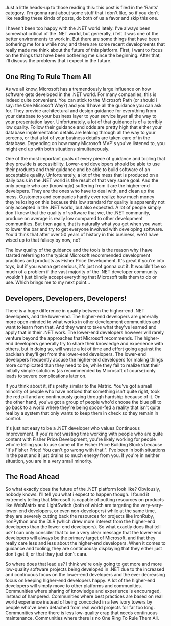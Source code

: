 Just a little heads-up to those reading this: this post is filed in the 'Rants' category.  I'm gonna rant about some stuff that i don't like, so if you don't like reading these kinds of posts, do both of us a favor and skip this one. 

I haven't been too happy with the .NET world lately.  I've always been somewhat critical of the .NET world, but generally, i felt it was one of the better environments to work in.  But there are some things that have been bothering me for a while now, and there are some recent developments that really made me think about the future of this platform.  First, i want to focus on the things that have been bothering me since the beginning.  After that, i'll discuss the problems that i expect in the future.

## One Ring To Rule Them All

As we all know, Microsoft has a tremendously large influence on how software gets developed in the .NET world.  For many companies, this is indeed quite convenient.  You can stick to the Microsoft Path (or should i say: the One Microsoft Way?) and you'll have all the guidance you can ask for.  They provide architectural and design guidance for everything from your database to your business layer to your service layer all the way to your presentation layer.  Unfortunately, a lot of that guidance is of a terribly low quality.  Follow their guidance and odds are pretty high that either your database implementation details are leaking through all the way to your screens, or that a lot of your business details are taken care of in the database.  Depending on how many Microsoft MVP's you've listened to, you might end up with both situations simultaneously.  

One of the most important goals of every piece of guidance and tooling that they provide is accessibility.  Lower-end developers should be able to use their products and their guidance and be able to build software of an acceptable quality.  Unfortunately, a lot of the mess that is produced on a daily basis in the .NET world is the result of that very same goal.  And the only people who are (knowingly) suffering from it are the higher-end developers.  They are the ones who have to deal with, and clean up the mess.  Customers and companies hardly ever realize how much money they're losing on this because this low standard for quality is apparently not only accepted in the .NET world, but also expected.   A lot of people simply don't know that the quality of software that we, the .NET community, produce on average is really low compared to other development communities.  But then again, that is naturally what you get when you want to lower the bar and try to get everyone involved with developing software.  You'd think that after over 50 years of history in this business, we'd have wised up to that fallacy by now, no?

The low quality of the guidance and the tools is the reason why i have started referring to the typical Microsoft recommended development practices and products as Fisher Price Development.  It's great if you're into toys, but if you wanna get serious, it's just not gonna cut it.  It wouldn't be so much of a problem if the vast majority of the .NET developer community wouldn't just blindly accept everything that Microsoft tells them to do or use.  Which brings me to my next point...  

## Developers, Developers, Developers!

There is a huge difference in quality between the higher-end .NET developers, and the lower-end.  The higher-end developers are generally more open-minded to what works in other development communities and want to learn from that.  And they want to take what they've learned and apply that in their .NET work.  The lower-end developers however will rarely venture beyond the approaches that Microsoft recommends.  The higher-end developers generally try to share their knowledge and experience with others, but in doing so, will waste a lot of time and effort going against the backlash they'll get from the lower-end developers.  The lower-end developers frequently accuse the higher-end developers for making things more complicated than they need to be, while they fail to realize that their initially simple solutions (as recommended by Microsoft of course) only leads to severe complications later on.  

If you think about it, it's pretty similar to the Matrix.  You've got a small minority of people who have noticed that something isn't quite right, took the red pill and are continuously going through hardship because of it.  On the other hand, you've got a group of people who'd choose the blue pill to go back to a world where they're being spoon-fed a reality that isn't quite real by a system that only wants to keep them in check so they remain in control.  

It's just not easy to be a .NET developer who values Continuous Improvement.  If you're not wasting time working with people who are quite content with Fisher Price Development, you're likely working for people who're telling you to use some of the Fisher Price Building Blocks because "It's Fisher Price! You can't go wrong with that!".  I've been in both situations in the past and it just drains so much energy from you.  If you're in neither situation, you are in a very small minority.

## The Road Ahead

So what exactly does the future of the .NET platform look like? Obviously, nobody knows.  I'll tell you what i expect to happen though.  I found it extremely telling that Microsoft is capable of putting resources on products like WebMatrix and LightSwitch (both of which are targeting the very-very-lower-end developers, or even non-developers) while at the same time, they are severely cutting back the resources for projects like IronRuby, IronPython and the DLR (which drew more interest from the higher-end developers than the lower-end developers).  So what exactly does that tell us?  I can only consider that to be a very clear message that the lower-end developers will always be the primary target of Microsoft, and that they really care less and less about the higher-end developers.  When it comes to guidance and tooling, they are continuously displaying that they either just don't get it, or that they just don't care.

So where does that lead us?  I think we're only going to get more and more low-quality software projects being developed in .NET due to the increased and continuous focus on the lower-end developers and the ever decreasing focus on keeping higher-end developers happy.  A lot of the higher-end developers will simply move to other platforms and communities.  Communities where sharing of knowledge and experience is encouraged, instead of hampered.  Communities where best practices are based on real world experience instead of being concocted in a few ivory towers by people who've been detached from real world projects for far too long.  Communities where there is less low-quality crap that needs continuous maintenance.  Communities where there is no One Ring To Rule Them All.